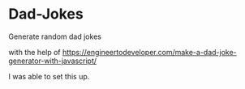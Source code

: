 # Dad-Jokes
Generate random dad jokes

with the help of https://engineertodeveloper.com/make-a-dad-joke-generator-with-javascript/

I was able to set this up.